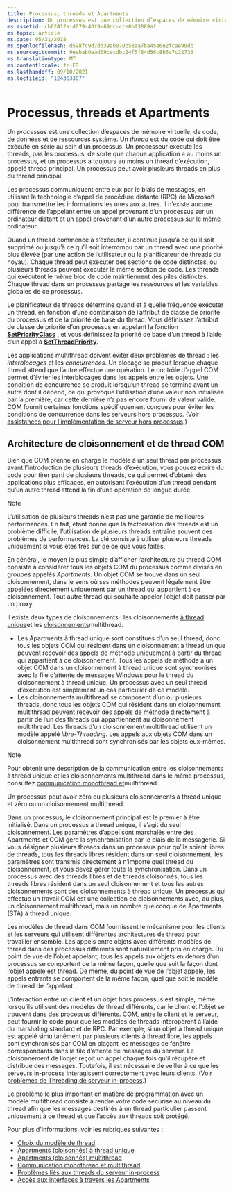 ```yaml
---
title: Processus, threads et Apartments
description: Un processus est une collection d’espaces de mémoire virtuelle, de code, de données et de ressources système.
ms.assetid: cb62412a-d079-40f9-89dc-cce0bf3889af
ms.topic: article
ms.date: 05/31/2018
ms.openlocfilehash: d598fc9d7dd39ab070b58aa7ba45a6e2fcae90db
ms.sourcegitcommit: 9eebab0ead09cecdbc24f5f84d56c8b6a7c22736
ms.translationtype: MT
ms.contentlocale: fr-FR
ms.lasthandoff: 09/10/2021
ms.locfileid: "124363307"
---
```

# <a name="processes-threads-and-apartments"></a>Processus, threads et Apartments

Un *processus* est une collection d’espaces de mémoire virtuelle, de code, de données et de ressources système. Un *thread* est du code qui doit être exécuté en série au sein d’un processus. Un processeur exécute les threads, pas les processus, de sorte que chaque application a au moins un processus, et un processus a toujours au moins un thread d’exécution, appelé thread principal. Un processus peut avoir plusieurs threads en plus du thread principal.

Les processus communiquent entre eux par le biais de messages, en utilisant la technologie d’appel de procédure distante (RPC) de Microsoft pour transmettre les informations les unes aux autres. Il n’existe aucune différence de l’appelant entre un appel provenant d’un processus sur un ordinateur distant et un appel provenant d’un autre processus sur le même ordinateur.

Quand un thread commence à s’exécuter, il continue jusqu’à ce qu’il soit supprimé ou jusqu’à ce qu’il soit interrompu par un thread avec une priorité plus élevée (par une action de l’utilisateur ou le planificateur de threads du noyau). Chaque thread peut exécuter des sections de code distinctes, ou plusieurs threads peuvent exécuter la même section de code. Les threads qui exécutent le même bloc de code maintiennent des piles distinctes. Chaque thread dans un processus partage les ressources et les variables globales de ce processus.

Le planificateur de threads détermine quand et à quelle fréquence exécuter un thread, en fonction d’une combinaison de l’attribut de classe de priorité du processus et de la priorité de base du thread. Vous définissez l’attribut de classe de priorité d’un processus en appelant la fonction [**SetPriorityClass**](/windows/desktop/api/processthreadsapi/nf-processthreadsapi-setpriorityclass) , et vous définissez la priorité de base d’un thread à l’aide d’un appel à [**SetThreadPriority**](/windows/desktop/api/processthreadsapi/nf-processthreadsapi-setthreadpriority).

Les applications multithread doivent éviter deux problèmes de thread : les *interblocages* et les *concurrences*. Un blocage se produit lorsque chaque thread attend que l’autre effectue une opération. Le contrôle d’appel COM permet d’éviter les interblocages dans les appels entre les objets. Une condition de concurrence se produit lorsqu’un thread se termine avant un autre dont il dépend, ce qui provoque l’utilisation d’une valeur non initialisée par la première, car cette dernière n’a pas encore fourni de valeur valide. COM fournit certaines fonctions spécifiquement conçues pour éviter les conditions de concurrence dans les serveurs hors processus. (Voir [assistances pour l’implémentation de serveur hors processus](out-of-process-server-implementation-helpers.md).)

## <a name="the-apartment-and-the-com-threading-architecture"></a>Architecture de cloisonnement et de thread COM

Bien que COM prenne en charge le modèle à un seul thread par processus avant l’introduction de plusieurs threads d’exécution, vous pouvez écrire du code pour tirer parti de plusieurs threads, ce qui permet d’obtenir des applications plus efficaces, en autorisant l’exécution d’un thread pendant qu’un autre thread attend la fin d’une opération de longue durée.

> [!Note]  
> L’utilisation de plusieurs threads n’est pas une garantie de meilleures performances. En fait, étant donné que la factorisation des threads est un problème difficile, l’utilisation de plusieurs threads entraîne souvent des problèmes de performances. La clé consiste à utiliser plusieurs threads uniquement si vous êtes très sûr de ce que vous faites.

 

En général, le moyen le plus simple d’afficher l’architecture du thread COM consiste à considérer tous les objets COM du processus comme divisés en groupes appelés *Apartments*. Un objet COM se trouve dans un seul cloisonnement, dans le sens où ses méthodes peuvent légalement être appelées directement uniquement par un thread qui appartient à ce cloisonnement. Tout autre thread qui souhaite appeler l’objet doit passer par un proxy.

Il existe deux types de cloisonnements : les cloisonnements [à thread unique](single-threaded-apartments.md)et les [cloisonnements](multithreaded-apartments.md)multithread.

-   Les Apartments à thread unique sont constitués d’un seul thread, donc tous les objets COM qui résident dans un cloisonnement à thread unique peuvent recevoir des appels de méthode uniquement à partir du thread qui appartient à ce cloisonnement. Tous les appels de méthode à un objet COM dans un cloisonnement à thread unique sont synchronisés avec la file d’attente de messages Windows pour le thread du cloisonnement à thread unique. Un processus avec un seul thread d’exécution est simplement un cas particulier de ce modèle.
-   Les cloisonnements multithread se composent d’un ou plusieurs threads, donc tous les objets COM qui résident dans un cloisonnement multithread peuvent recevoir des appels de méthode directement à partir de l’un des threads qui appartiennent au cloisonnement multithread. Les threads d’un cloisonnement multithread utilisent un modèle appelé *libre-Threading*. Les appels aux objets COM dans un cloisonnement multithread sont synchronisés par les objets eux-mêmes.

> [!Note]  
> Pour obtenir une description de la communication entre les cloisonnements à thread unique et les cloisonnements multithread dans le même processus, consultez [communication monothread et](single-threaded-and-multithreaded-communication.md)multithread.

 

Un processus peut avoir zéro ou plusieurs cloisonnements à thread unique et zéro ou un cloisonnement multithread.

Dans un processus, le cloisonnement principal est le premier à être initialisé. Dans un processus à thread unique, il s’agit du seul cloisonnement. Les paramètres d’appel sont marshalés entre des Apartments et COM gère la synchronisation par le biais de la messagerie. Si vous désignez plusieurs threads dans un processus pour qu’ils soient libres de threads, tous les threads libres résident dans un seul cloisonnement, les paramètres sont transmis directement à n’importe quel thread du cloisonnement, et vous devez gérer toute la synchronisation. Dans un processus avec des threads libres et de threads cloisonnés, tous les threads libres résident dans un seul cloisonnement et tous les autres cloisonnements sont des cloisonnements à thread unique. Un processus qui effectue un travail COM est une collection de cloisonnements avec, au plus, un cloisonnement multithread, mais un nombre quelconque de Apartments (STA) à thread unique.

Les modèles de thread dans COM fournissent le mécanisme pour les clients et les serveurs qui utilisent différentes architectures de thread pour travailler ensemble. Les appels entre objets avec différents modèles de thread dans des processus différents sont naturellement pris en charge. Du point de vue de l’objet appelant, tous les appels aux objets en dehors d’un processus se comportent de la même façon, quelle que soit la façon dont l’objet appelé est thread. De même, du point de vue de l’objet appelé, les appels entrants se comportent de la même façon, quel que soit le modèle de thread de l’appelant.

L’interaction entre un client et un objet hors processus est simple, même lorsqu’ils utilisent des modèles de thread différents, car le client et l’objet se trouvent dans des processus différents. COM, entre le client et le serveur, peut fournir le code pour que les modèles de threads interopèrent à l’aide du marshaling standard et de RPC. Par exemple, si un objet à thread unique est appelé simultanément par plusieurs clients à thread libre, les appels sont synchronisés par COM en plaçant les messages de fenêtre correspondants dans la file d’attente de messages du serveur. Le cloisonnement de l’objet reçoit un appel chaque fois qu’il récupère et distribue des messages. Toutefois, il est nécessaire de veiller à ce que les serveurs in-process interagissent correctement avec leurs clients. (Voir [problèmes de Threading de serveur in-process](in-process-server-threading-issues.md).)

Le problème le plus important en matière de programmation avec un modèle multithread consiste à rendre votre code sécurisé au niveau du thread afin que les messages destinés à un thread particulier passent uniquement à ce thread et que l’accès aux threads soit protégé.

Pour plus d'informations, voir les rubriques suivantes :

-   [Choix du modèle de thread](choosing-the-threading-model.md)
-   [Apartments (cloisonnés) à thread unique](single-threaded-apartments.md)
-   [Apartments (cloisonnés) multithread](multithreaded-apartments.md)
-   [Communication monothread et multithread](single-threaded-and-multithreaded-communication.md)
-   [Problèmes liés aux threads du serveur in-process](in-process-server-threading-issues.md)
-   [Accès aux interfaces à travers les Apartments](accessing-interfaces-across-apartments.md)

 

 